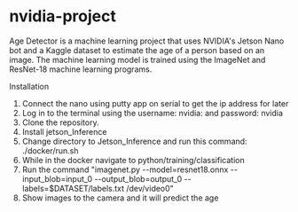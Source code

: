 # nvidia-project
Age Detector is a machine learning project that uses NVIDIA's Jetson Nano bot and a Kaggle dataset to estimate the age of a person based on an image. The machine learning model is trained using the ImageNet and ResNet-18 machine learning programs.

Installation
1. Connect the nano using putty app on serial to get the ip address for later
2. Log in to the terminal using the username: nvidia: and password: nvidia
3. Clone the repository.
4. Install jetson_Inference
5. Change directory to Jetson_Inference and run this command: ./docker/run.sh
6. While in the docker navigate to python/training/classification
7. Run the command "imagenet.py --model=resnet18.onnx --input_blob=input_0 --output_blob=output_0 --labels=$DATASET/labels.txt /dev/video0"
8. Show images to the camera and it will predict the age
